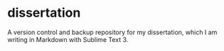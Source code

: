 # dissertation

A version control and backup repository for my dissertation, which I am writing in Markdown with Sublime Text 3.
